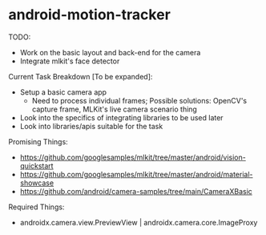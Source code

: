 # android-motion-tracker
TODO:
- Work on the basic layout and back-end for the camera
- Integrate mlkit's face detector

Current Task Breakdown [To be expanded]:
- Setup a basic camera app
    + Need to process individual frames; Possible solutions: OpenCV's capture frame, MLKit's live camera scenario thing
- Look into the specifics of integrating libraries to be used later
- Look into libraries/apis suitable for the task

Promising Things:
- https://github.com/googlesamples/mlkit/tree/master/android/vision-quickstart
- https://github.com/googlesamples/mlkit/tree/master/android/material-showcase
- https://github.com/android/camera-samples/tree/main/CameraXBasic

Required Things:
- androidx.camera.view.PreviewView | androidx.camera.core.ImageProxy